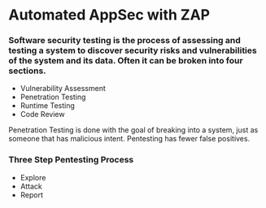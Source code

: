 # Automated AppSec with ZAP

### Software security testing is the process of assessing and testing a system to discover security risks and vulnerabilities of the system and its data.  Often it can be broken into four sections.
- Vulnerability Assessment
- Penetration Testing
- Runtime Testing
- Code Review

Penetration Testing is done with the goal of breaking into a system, just as someone that has malicious intent. Pentesting has fewer false positives.

### Three Step Pentesting Process
- Explore
- Attack
- Report